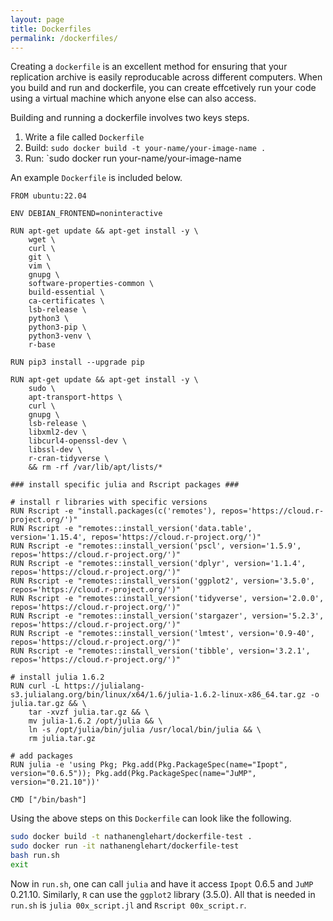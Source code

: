 ```yaml
---
layout: page
title: Dockerfiles
permalink: /dockerfiles/
---
```


Creating a `dockerfile` is an excellent method for ensuring that your replication archive is easily reproducable across different computers. When you build and run and dockerfile, you can create effcetively run your code using a virtual machine which anyone else can also access. 

Building and running a dockerfile involves two keys steps. 

1. Write a file called `Dockerfile` 
2. Build: `sudo docker build -t your-name/your-image-name .`
3. Run: `sudo docker run your-name/your-image-name

An example `Dockerfile` is included below. 

```
FROM ubuntu:22.04

ENV DEBIAN_FRONTEND=noninteractive

RUN apt-get update && apt-get install -y \
    wget \
    curl \
    git \
    vim \
    gnupg \
    software-properties-common \
    build-essential \
    ca-certificates \
    lsb-release \
    python3 \
    python3-pip \
    python3-venv \
    r-base

RUN pip3 install --upgrade pip

RUN apt-get update && apt-get install -y \
    sudo \
    apt-transport-https \
    curl \
    gnupg \
    lsb-release \
    libxml2-dev \
    libcurl4-openssl-dev \
    libssl-dev \
    r-cran-tidyverse \
    && rm -rf /var/lib/apt/lists/*

### install specific julia and Rscript packages ###

# install r libraries with specific versions
RUN Rscript -e "install.packages(c('remotes'), repos='https://cloud.r-project.org/')"
RUN Rscript -e "remotes::install_version('data.table', version='1.15.4', repos='https://cloud.r-project.org/')"
RUN Rscript -e "remotes::install_version('pscl', version='1.5.9', repos='https://cloud.r-project.org/')"
RUN Rscript -e "remotes::install_version('dplyr', version='1.1.4', repos='https://cloud.r-project.org/')"
RUN Rscript -e "remotes::install_version('ggplot2', version='3.5.0', repos='https://cloud.r-project.org/')"
RUN Rscript -e "remotes::install_version('tidyverse', version='2.0.0', repos='https://cloud.r-project.org/')"
RUN Rscript -e "remotes::install_version('stargazer', version='5.2.3', repos='https://cloud.r-project.org/')"
RUN Rscript -e "remotes::install_version('lmtest', version='0.9-40', repos='https://cloud.r-project.org/')"
RUN Rscript -e "remotes::install_version('tibble', version='3.2.1', repos='https://cloud.r-project.org/')"

# install julia 1.6.2
RUN curl -L https://julialang-s3.julialang.org/bin/linux/x64/1.6/julia-1.6.2-linux-x86_64.tar.gz -o julia.tar.gz && \
    tar -xvzf julia.tar.gz && \
    mv julia-1.6.2 /opt/julia && \
    ln -s /opt/julia/bin/julia /usr/local/bin/julia && \
    rm julia.tar.gz

# add packages
RUN julia -e 'using Pkg; Pkg.add(Pkg.PackageSpec(name="Ipopt", version="0.6.5")); Pkg.add(Pkg.PackageSpec(name="JuMP", version="0.21.10"))'

CMD ["/bin/bash"]
```

Using the above steps on this `Dockerfile` can look like the following.

```bash
sudo docker build -t nathanenglehart/dockerfile-test .
sudo docker run -it nathanenglehart/dockerfile-test
bash run.sh
exit
```

Now in `run.sh`, one can call `julia` and have it access `Ipopt` 0.6.5 and `JuMP` 0.21.10. Similarly, `R` can use the `ggplot2` library (3.5.0). All that is needed in `run.sh` is `julia 00x_script.jl` and `Rscript 00x_script.r`.

